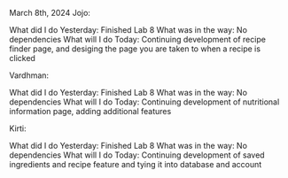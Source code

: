 March 8th, 2024
Jojo:

What did I do Yesterday: Finished Lab 8
What was in the way: No dependencies
What will I do Today: Continuing development of recipe finder page, and desiging the page you are taken to when a recipe is clicked

Vardhman:

What did I do Yesterday: Finished Lab 8
What was in the way: No dependencies
What will I do Today: Continuing development of nutritional information page, adding additional features

Kirti:

What did I do Yesterday: Finished Lab 8
What was in the way: No dependencies
What will I do Today: Continuing development of saved ingredients and recipe feature and tying it into database and account
